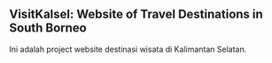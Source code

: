 ## VisitKalsel: Website of Travel Destinations in South Borneo 

Ini adalah project website destinasi wisata di Kalimantan Selatan.
